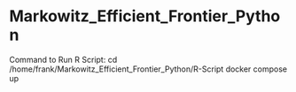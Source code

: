 # Markowitz_Efficient_Frontier_Python
Command to Run R Script:
cd /home/frank/Markowitz_Efficient_Frontier_Python/R-Script
docker compose up